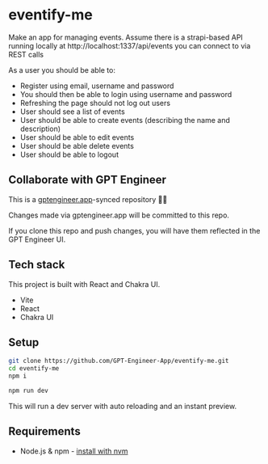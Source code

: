 # eventify-me

Make an app for managing events. Assume there is a strapi-based API running locally at http://localhost:1337/api/events you can connect to via REST calls

As a user you should be able to: 
- Register using email, username and password
- You should then be able to login using username and password
- Refreshing the page should not log out users
- User should see a list of events
- User should be able to create events (describing the name and description)
- User should be able to edit events
- User should be able delete events
- User should be able to logout

## Collaborate with GPT Engineer

This is a [gptengineer.app](https://gptengineer.app)-synced repository 🌟🤖

Changes made via gptengineer.app will be committed to this repo.

If you clone this repo and push changes, you will have them reflected in the GPT Engineer UI.

## Tech stack

This project is built with React and Chakra UI.

- Vite
- React
- Chakra UI

## Setup

```sh
git clone https://github.com/GPT-Engineer-App/eventify-me.git
cd eventify-me
npm i
```

```sh
npm run dev
```

This will run a dev server with auto reloading and an instant preview.

## Requirements

- Node.js & npm - [install with nvm](https://github.com/nvm-sh/nvm#installing-and-updating)
